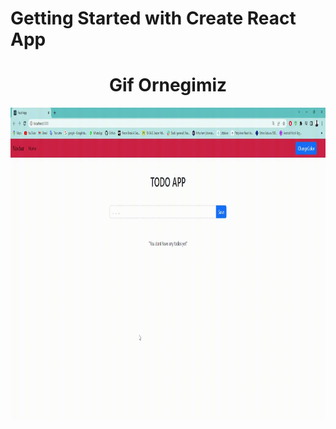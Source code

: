 # Getting Started with Create React App
<h1 align="center">Gif Ornegimiz</h1>
<p><img  align="center" src="https://raw.githubusercontent.com/ismailcal21/Addtodos/main/Gif-todos.gif" width="800" height="500"/></p>

